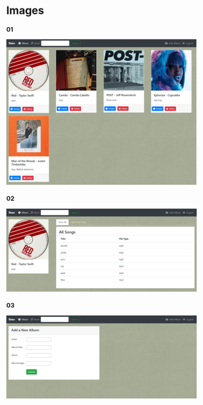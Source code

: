 # Images

### 01
![alt](images/Demo-01.png)

### 02
![alt](images/Demo-02.png)

### 03
![alt](images/Demo-03.png)